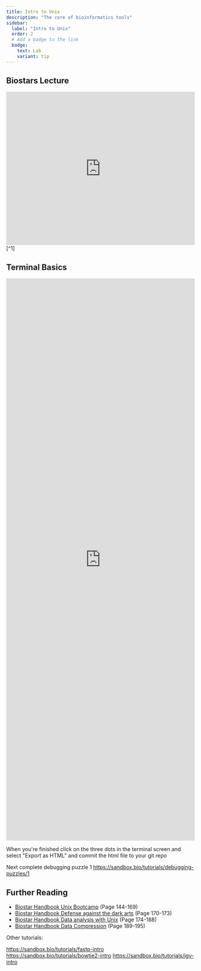```yaml
---
title: Intro to Unix
description: "The core of bioinformatics tools"
sidebar:
  label: "Intro to Unix"
  order: 2
  # Add a badge to the link
  badge:
    text: Lab
    variant: tip
---
```


## Biostars Lecture

<iframe src="https://docs.google.com/presentation/d/e/2PACX-1vQHJMsd5gRHxCwC8mQxNoD7sgCebbsEuuXsEhouvUxQ-2TcHmXSqol5cyX1ftxcwJ8etxwoPfLbWdCL/embed?start=false&amp;loop=false&amp;delayms=3000" allowfullscreen="true" mozallowfullscreen="true" webkitallowfullscreen="true" width="100%" height="409" frameborder="0"></iframe>[^1]

## Terminal Basics

<iframe src="https://sandbox.bio/tutorials/terminal-basics" allowfullscreen="true" mozallowfullscreen="true" webkitallowfullscreen="true" width="100%" height="1500" frameborder="0"></iframe>

When you're finished click on the three dots in the terminal screen and select "Export as HTML" and commit the html file to your git repo

Next complete debugging puzzle 1 https://sandbox.bio/tutorials/debugging-puzzles/1

[^1]: https://www.biostarhandbook.com/edu/lecture/view/88/

<!-- TODO Add hardlink -->

[^2]: Practical Research Computing Unix Lecture
[^3]: [The Missing Semester: The Shell](https://missing.csail.mit.edu/2020/course-shell/)

## Further Reading

- [Biostar Handbook Unix Bootcamp](https://www.biostarhandbook.com/the-unix-bootcamp.html) (Page 144-169)
- [Biostar Handbook Defense against the dark arts](https://www.biostarhandbook.com/defense-dark-arts.html) (Page 170-173)
- [Biostar Handbook Data analysis with Unix](https://www.biostarhandbook.com/unixanalyis.html#unixanalyis) (Page 174-188)
- [Biostar Handbook Data Compression](https://www.biostarhandbook.com/data-compression.html#data-compression) (Page 189-195)

Other tutorials:

https://sandbox.bio/tutorials/fastp-intro
https://sandbox.bio/tutorials/bowtie2-intro
https://sandbox.bio/tutorials/igv-intro
